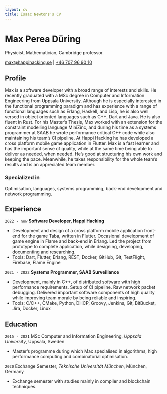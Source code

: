 ```yaml
---
layout: cv
title: Isaac Newtons's CV
---
```

# Max Perea Düring
Physicist, Mathematician, Cambridge professor.

<div id="webaddress">
<a href="max@happihacking.se">max@happihacking.se</a>
| <a href="http://en.wikipedia.org/wiki/Isaac_Newton">+46 707 96 90 10</a>
</div>


## Profile

Max is a software developer with a broad range of interests and skills. He recently
graduated with a MSc degree in Computer and Information Engineering from Uppsala
University.
Although he is especially interested in the functional programming paradigm and has
experience with a range of functional languages such as Erlang, Haskell, and Lisp, he
is also well versed in object oriented languages such as C++, Dart and Java. He is also
fluent in Rust.
For his Master’s Thesis, Max worked with an extension for the constraint modelling
language MiniZinc, and during his time as a systems programmer at SAAB he wrote
performance critical C++ code while also maintaining his team’s CI pipeline. At Happi
Hacking he has developed a cross platform mobile game application in Flutter.
Max is a fast learner and has the important sense of quality, while at the same time
being able to deliver as needed, when needed. He’s good at structuring his own work
and keeping the pace. Meanwhile, he takes responsibility for the whole team’s results
and is an appreciated team member.

### Specialized in

Optimisation, languages, systems programming, back-end development and
network programming.


## Experience

`2022 - now`
__Software Developer, Happi Hacking__

- Development and design of a cross platform mobile application front-end for the game Taba, written in Flutter. Occasional development of game engine in Flame and back-end in Erlang. Led the project from prototype to complete application, while designing, developing, documenting and researching.
- Tools: Dart, Flutter, Erlang, REST, Docker, GitHub, Git, TestFlight, Firebase, Flame Engine

`2021 - 2022`
__Systems Programmer, SAAB Surveillance__

- Development, mainly in C++, of distributed software with high performance requirements. Setup of CI pipeline. Raw network packet debugging. Delivered important software components of high quality while improving team morale by being reliable and inspiring.
- Tools: C/C++, CMake, Python, DHCP, Groovy, Jenkins, Git, BitBucket, Jira, Docker, Linux



## Education

`2015 - 2021`
MSc Computer and Information Engineering, *Uppsala University*, Uppsala, Sweden

- Master’s programme during which Max specialised in algorithms, high performance computing and combinatorial optimisation.

`2020`
Exchange Semester, *Teknische Universität München*, München, Germany

- Exchange semester with studies mainly in compiler and blockchain techniques.

<!-- ### Footer

Last updated: January 2023 -->


